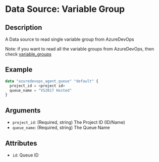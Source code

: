 # Data Source: Variable Group

## Description

A Data source to read single variable group from AzureDevOps

Note: if you want to read all the variable groups from AzureDevOps, then check [variable_groups](./variable_groups.md)

## Example

```terraform
data "azuredevops_agent_queue" "default" {
  project_id = <project id>
  queue_name = "VS2017 Hosted"
}
```

## Arguments

- `project_id`: (Required, string) The Project ID (ID/Name)
- `queue_name`: (Required, string) The Queue Name

## Attributes

- `id`: Queue ID
